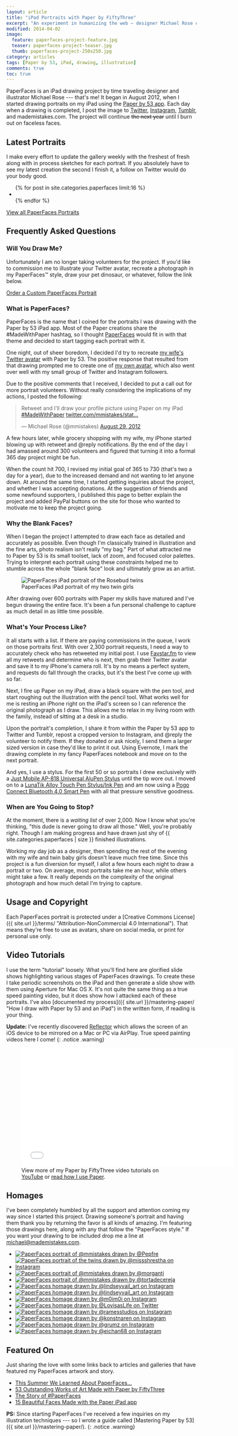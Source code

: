 ```yaml
---
layout: article
title: "iPad Portraits with Paper by FiftyThree"
excerpt: "An experiment in humanizing the web — designer Michael Rose draws a portrait a day using an iPad and Paper by 53."
modified: 2014-04-02
image: 
  feature: paperfaces-project-feature.jpg
  teaser: paperfaces-project-teaser.jpg
  thumb: paperfaces-project-250x250.jpg
category: articles
tags: [Paper by 53, iPad, drawing, illustration]
comments: true
toc: true
---
```


PaperFaces is an iPad drawing project by time traveling designer and illustrator Michael Rose --- that's me! It began in August 2012, when I started drawing portraits on my iPad using the [Paper by 53 app](http://www.fiftythree.com/paper). Each day when a drawing is completed, I post the image to [Twitter](http://twitter.com/mmistakes), [Instagram](http://instagram.com/mmistakes), [Tumblr](http://mademistakes.tumblr.com), and mademistakes.com. The project will continue <s>the next year</s> until I burn out on faceless faces.

## Latest Portraits

I make every effort to update the gallery weekly with the freshest of fresh along with in process sketches for each portrait. If you absolutely have to see my latest creation the second I finish it, a follow on Twitter would do your body good.

<ul class="th-grid">
{% for post in site.categories.paperfaces limit:16 %}
    <li>
        <a href="{{ site.url }}{{ post.url }}" title="{{ post.title }}"><img src="{{ site.url }}/images/{{ post.image.thumb }}" alt=""></a>
    </li>
{% endfor %}
</ul>

<div markdown="0"><a href="{{ site.url }}/paperfaces/" class="btn" style="margin-bottom:0;">View all PaperFaces Portraits</a></div>

## Frequently Asked Questions

### Will You Draw Me?

Unfortunately I am no longer taking volunteers for the project. If you'd like to commission me to illustrate your Twitter avatar, recreate a photograph in my PaperFaces™ style, draw your pet dinosaur, or whatever, follow the link below.

<div markdown="0"><a href="{{ site.url }}/portraits/" class="btn" style="margin-bottom:0;">Order a Custom PaperFaces Portrait</a></div>

### What is PaperFaces?

PaperFaces is the name that I coined for the portraits I was drawing with the Paper by 53 iPad app. Most of the Paper creations share the #MadeWithPaper hashtag, so I thought [PaperFaces](https://twitter.com/search?q=PaperFaces&src=typd) would fit in with that theme and decided to start tagging each portrait with it.

One night, out of sheer boredom, I decided I'd try to recreate <a href="{{ site.url }}/images/paperfaces-veganwendy-twitter-lg.jpg" title="iPad drawing of @veganwendy" rel="gallery">my wife's Twitter avatar</a> with Paper by 53. The positive response that resulted from that drawing prompted me to create one of <a href="{{ site.url }}/images/paperfaces-mmistakes-twitter-lg.jpg" title="iPad drawing of @mmistakes" rel="gallery">my own avatar</a>, which also went over well with my small group of Twitter and Instagram followers.

Due to the positive comments that I received, I decided to put a call out for more portrait volunteers. Without really considering the implications of my actions, I posted the following:

<blockquote class="twitter-tweet"><p>Retweet and I'll draw your profile picture using Paper on my iPad <a href="https://twitter.com/search/%23MadeWithPaper">#MadeWithPaper</a> <a href="http://t.co/5oqH4bJt" title="http://twitter.com/mmistakes/status/240601384477659136/photo/1">twitter.com/mmistakes/stat…</a></p>&#8212; Michael Rose (@mmistakes) <a href="https://twitter.com/mmistakes/status/240601384477659136" data-datetime="2012-08-29T00:06:55+00:00">August 29, 2012</a></blockquote>

A few hours later, while grocery shopping with my wife, my iPhone started blowing up with retweet and @reply notifications. By the end of the day I had amassed around 300 volunteers and figured that turning it into a formal 365 day project might be fun.

When the count hit 700, I revised my initial goal of 365 to 730 (that's two a day for a year), due to the increased demand and not wanting to let anyone down. At around the same time, I started getting inquiries about the project, and whether I was accepting donations. At the suggestion of friends and some newfound supporters, I published this page to better explain the project and added PayPal buttons on the site for those who wanted to motivate me to keep the project going.

### Why the Blank Faces?

When I began the project I attempted to draw each face as detailed and accurately as possible. Even though I'm classically trained in illustration and the fine arts, photo realism isn't really "my bag." Part of what attracted me to Paper by 53 is its small toolset, lack of zoom, and focused color palettes. Trying to interpret each portrait using these constraints helped me to stumble across the whole "blank face" look and ultimately grow as an artist.

<figure class="large">
  <img src="{{ site.url }}/images/paperfaces-rosebud-twins-l.jpg" alt="PaperFaces iPad portrait of the Rosebud twins">
  <figcaption>PaperFaces iPad portrait of my two twin girls</figcaption>
</figure>

After drawing over 600 portraits with Paper my skills have matured and I've begun drawing the entire face. It's been a fun personal challenge to capture as much detail in as little time possible.

### What's Your Process Like?

It all starts with a list. If there are paying commissions in the queue, I work on those portraits first. With over 2,300 portrait requests, I need a way to accurately check who has retweeted my initial post. I use [Favstar.fm](http://favstar.fm/) to view all my retweets and determine who is next, then grab their Twitter avatar and save it to my iPhone's camera roll. It's by no means a perfect system, and requests do fall through the cracks, but it's the best I've come up with so far.

Next, I fire up Paper on my iPad, draw a black square with the pen tool, and start roughing out the illustration with the pencil tool. What works well for me is resting an iPhone right on the iPad's screen so I can reference the original photograph as I draw. This allows me to relax in my living room with the family, instead of sitting at a desk in a studio.

Upon the portrait's completion, I share it from within the Paper by 53 app to Twitter and Tumblr, repost a cropped version to Instagram, and @reply the volunteer to notify them. If they donated or ask nicely, I send them a larger sized version in case they'd like to print it out. Using Evernote, I mark the drawing complete in my fancy PaperFaces notebook and move on to the next portrait.

And yes, I use a stylus. For the first 50 or so portraits I drew exclusively with a [Just Mobile AP-818 Universal AluPen Stylus][alupen] until the tip wore out. I moved on to a [LunaTik Alloy Touch Pen Stylus/Ink Pen][lunatik] and am now using a [Pogo Connect Bluetooth 4.0 Smart Pen][pogoconnect] with all that pressure sensitive goodness.

[alupen]: http://www.amazon.com/gp/product/B0042U9AT6/ref=as_li_ss_tl?ie=UTF8&tag=mademist-20&linkCode=as2&camp=1789&creative=390957&creativeASIN=B0042U9AT6
[lunatik]: http://www.amazon.com/gp/product/B00821TR7G/ref=as_li_ss_tl?ie=UTF8&tag=mademist-20&linkCode=as2&camp=1789&creative=390957&creativeASIN=B00821TR7G
[pogoconnect]: http://www.amazon.com/gp/product/B009K448L4/ref=as_li_ss_tl?ie=UTF8&tag=mademist-20&linkCode=as2&camp=1789&creative=390957&creativeASIN=B009K448L4

### When are You Going to Stop?

At the moment, there is a *waiting list* of over 2,000. Now I know what you're thinking, "this dude is never going to draw all those." Well, you're probably right. Though I am making progress and have drawn just shy of {{ site.categories.paperfaces | size }} finished illustrations.

Working my day job as a designer, then spending the rest of the evening with my wife and twin baby girls doesn't leave much free time. Since this project is a fun diversion for myself, I allot a few hours each night to draw a portrait or two. On average, most portraits take me an hour, while others might take a few. It really depends on the complexity of the original photograph and how much detail I'm trying to capture.

## Usage and Copyright

Each PaperFaces portrait is protected under a [Creative Commons License]({{ site.url }}/terms/ "Attribution-NonCommercial 4.0 International"). That means they're free to use as avatars, share on social media, or print for personal use only.

## Video Tutorials

I use the term "tutorial" loosely. What you'll find here are glorified slide shows highlighting various stages of PaperFaces drawings. To create these I take periodic screenshots on the iPad and then generate a slide show with them using Aperture for Mac OS X. It's not quite the same thing as a true speed painting video, but it does show how I attacked each of these portraits. I've also [documented my process]({{ site.url }}/mastering-paper/ "How I draw with Paper by 53 and an iPad") in the written form, if reading is  your thing.

<i class="fa fa-info-circle"></i> **Update:** I've recently discovered [Reflector](http://www.reflectorapp.com/) which allows the screen of an iOS device to be mirrored on a Mac or PC via AirPlay. True speed painting videos here I come!
{: .notice .warning}

<figure class="large">
  <iframe width="560" height="315" src="//www.youtube.com/embed/videoseries?list=PLaLqP2ipMLc6UugVLyTwWTiFtmmZzj7ao" frameborder="0"> </iframe>
  <figcaption>View more of my Paper by FiftyThree video tutorials on <a href="https://www.youtube.com/user/anotherjpeg" title="Michael Rose's YouTube Channel" target="_blank">YouTube</a> or <a href="{{ site.url }}/mastering-paper/">read how I use Paper</a>.</figcaption>
</figure>

## Homages

I've been completely humbled by all the support and attention coming my way since I started this project. Drawing someone's portrait and having them thank you by returning the favor is all kinds of amazing. I'm featuring those drawings here, along with any that follow the "PaperFaces style." If you want your drawing to be included drop me a line at <michael@mademistakes.com>.

<ul id="fanart-gallery" class="th-grid">
  <li><a href="{{ site.url }}/images/homage-pepfre-mmistakes-lg.jpg"><img src="{{ site.url }}/images/homage-pepfre-mmistakes-150.jpg" alt="PaperFaces portrait of @mmistakes drawn by @Pepfre"></a></li>
  <li><a href="{{ site.url }}/images/homage-missshrestha-rosebuds-lg.jpg"><img src="{{ site.url }}/images/homage-missshrestha-rosebuds-150.jpg" alt="PaperFaces portrait of the twins drawn by @missshrestha on Instagram"></a></li>
  <li><a href="{{ site.url }}/images/homage-morgantj-mmistakes-lg.jpg"><img src="{{ site.url }}/images/homage-morgantj-mmistakes-150.jpg" alt="PaperFaces portrait of @mmistakes drawn by @morgantj"></a></li>
  <li><a href="{{ site.url }}/images/homage-tortadecereja-mmistakes-lg.jpg"><img src="{{ site.url }}/images/homage-tortadecereja-mmistakes-150.jpg" alt="PaperFaces portrait of @mmistakes drawn by @tortadecereja"></a></li>
  <li><a href="http://instagram.com/p/W8WaxfAYmG/" target="_blank"><img src="{{ site.url }}/images/homage-lindseyvail-art-1-150.jpg" alt="PaperFaces homage drawn by @lindseyvail_art on Instagram"></a></li>
  <li><a href="http://instagram.com/p/W5r5EwgYge/" target="_blank"><img src="{{ site.url }}/images/homage-lindseyvail-art-2-150.jpg" alt="PaperFaces homage drawn by @lindseyvail_art on Instagram"></a></li>
  <li><a href="http://instagram.com/p/VQ4-6HklEU/" target="_blank"><img src="{{ site.url }}/images/homage-m0im0i-150.jpg" alt="PaperFaces homage drawn by @m0im0i on Instagram"></a></li>
  <li><a href="https://twitter.com/LovisasLife/status/314699959775662081" target="_blank"><img src="{{ site.url }}/images/homage-lovisaslife-150.jpg" alt="PaperFaces homage drawn by @LovisasLife on Twitter"></a></li>
  <li><a href="http://instagram.com/p/QTn7jWJkHj/" target="_blank"><img src="{{ site.url }}/images/homage-ramesstudios-150.jpg" alt="PaperFaces homage drawn by @ramesstudios on Instagram"></a></li>
  <li><a href="http://instagram.com/p/cHexhprrxf/" target="_blank"><img src="{{ site.url }}/images/homage-konstnaren-150.jpg" alt="PaperFaces homage drawn by @konstnaren on Instagram"></a></li>
  <li><a href="http://instagram.com/p/aVh8QOJ-uv/" target="_blank"><img src="{{ site.url }}/images/homage-grumz-150.jpg" alt="PaperFaces homage drawn by @grumz on Instagram"></a></li>
  <li><a href="http://eichan68.tumblr.com" target="_blank"><img src="{{ site.url }}/images/homage-eichan68-150.jpg" alt="PaperFaces homage drawn by @eichan68 on Instagram"></a></li>
</ul>

## Featured On

Just sharing the love with some links back to articles and galleries that have featured my PaperFaces artwork and story.
    
* [This Summer We Learned About PaperFaces…](http://madewithpaper.fiftythree.com/post/36767754768/this-summer-we-learned-about-paper-faces-by)
* [53 Outstanding Works of Art Made with Paper by FiftyThree](http://designshack.net/articles/inspiration/53-outstanding-works-of-art-made-with-paper-by-fiftythree/)
* [The Story of #PaperFaces](http://anewatlantis.com/2013/01/the-story-of-paperfaces/)
* [15 Beautiful Faces Made with the Paper iPad app](http://www.obeymagazine.nl/graphic-design/illustraties/15-gezichten-paper-ipad-app/)

<i class="fa fa-info-circle"></i> **PS:** Since starting PaperFaces I've received a few inquiries on my illustration techniques --- so I wrote a guide called [Mastering Paper by 53]({{ site.url }}/mastering-paper/).
{: .notice .warning}

<script>!function(d,s,id){var js,fjs=d.getElementsByTagName(s)[0];if(!d.getElementById(id)){js=d.createElement(s);js.id=id;js.src="//platform.twitter.com/widgets.js";fjs.parentNode.insertBefore(js,fjs);}}(document,"script","twitter-wjs");</script>